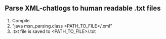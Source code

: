 ## Parse XML-chatlogs to human readable .txt files

1. Compile
2. "java msn_parsing.class <PATH_TO_FILE>/<FILENAME>.xml"
3. .txt file is saved to <PATH_TO_FILE>/<FILENAME>.txt 
